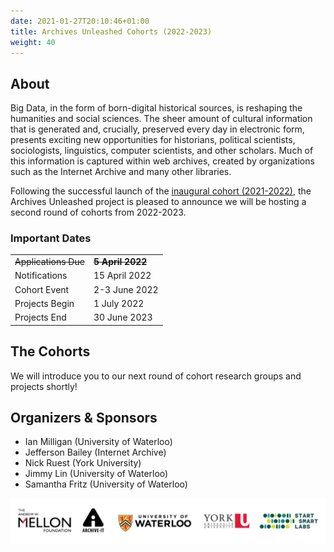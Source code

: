 ```yaml
---
date: 2021-01-27T20:10:46+01:00
title: Archives Unleashed Cohorts (2022-2023)
weight: 40
---
```


## **About**

Big Data, in the form of born-digital historical sources, is reshaping the humanities and social sciences. The sheer amount of cultural information that is generated and, crucially, preserved every day in electronic form, presents exciting new opportunities for historians, political scientists, sociologists, linguistics, computer scientists, and other scholars. Much of this information is captured within web archives, created by organizations such as the Internet Archive and many other libraries.

Following the successful launch of the [inaugural cohort (2021-2022)](/cohorts2021-2022), the Archives Unleashed project is pleased to announce we will be hosting a second round of cohorts from 2022-2023.

### Important Dates

|                  |               |
|------------------|---------------|
| ~~Applications Due~~ | ~~**5 April 2022**~~ |
| Notifications    | 15 April 2022 |
| Cohort Event   | 2-3 June 2022   |
| Projects Begin   | 1 July 2022   |
| Projects End     | 30 June 2023  |

## **The Cohorts**

We will introduce you to our next round of cohort research groups and projects shortly! 



## Organizers & Sponsors

* Ian Milligan (University of Waterloo) 
* Jefferson Bailey (Internet Archive) 
* Nick Ruest (York University)
* Jimmy Lin (University of Waterloo)
* Samantha Fritz (University of Waterloo)

![Cohort Sponsors](/images/logo-AUII-cohort-sponsors.png)





<!--
{{< warning title="Application Deadline Extension" >}}We will be accepting applications until 11:59pm Eastern Time on Tuesday, April 5th, 2022.{{< /warning >}}

![AU Cohort 2 PostCard](/images/AU-C2-CFP-Postcard3.png)
Please feel free to download and share our [CFP Postcard](/images/AU-C2-CFP-Postcard3.png)!

## **Program Details**

We are looking to select up to **five research teams** to participate in the cohort program from July 2022 to June 2023 who will receive the following support:

* Researchers will have the opportunity to participate in cohort events planned throughout the year, including opening and concluding program events and informal virtual gatherings to encourage cross-team connections and peer support;
* One or two team members will be invited to join an opening event in Vancouver, British Columbia, Canada (2-3 June 2022; tentatively planned as in-person) and a closing event (May/June 2023; tentatively planned as in-person);
* Bi-monthly mentorship and support meetings with the Archives Unleashed team;
* Access to ARCH (Archives Research Compute Hub) to generate custom datasets; and
* Funding of $11,500 CAD to support project work. Additional support will be provided for travel to the closing event.

It is expected that all teams will prepare a journal-length article submission as part of this project, which will be developed throughout the term and workshopped at the closing event at the Internet Archive.

## **Assembling Your Cohort Team**

While assembling your research teams, please keep the following parameters in mind:

* Teams can be disciplinary or interdisciplinary and can be from multiple institutions;
* Should include no more than five individuals;
* Graduate students, postdoctoral fellows, and those in precarious or sessional positions are welcome to apply; and
* An administrative lead must be in place at an institution eligible to administer and receive grant funds. This would regularly be a full-time faculty member.

The University of Waterloo regards diversity as an integral part of academic excellence and is committed to accessibility for persons with disabilities. As such, we encourage applications from women, First Nations, Metis and Inuit peoples, persons with disabilities, members of diverse gender identities, and others who may contribute to the further diversification of ideas.

## **Datasets**

Given the close integration of the Archives Unleashed project with the Internet Archive, **we ask applicants to primarily look for datasets from institutional web archive collections in [Archive-it](https://archive-it.org)**. Additional datasets from the overall Wayback Machine and Internet Archive may also be available. We are happy to work with applicants to address any questions; please connect with [Samantha Fritz](mailto:svefritz@uwaterloo.ca).


Need some ideas to inspire your Cohort proposal? We’ve listed a few recent projects to showcase the variety of ways web archives can be explored, used, and visualized.

* [Cohort 1 Research Projects](/cohorts2021-2022) - our most recent [blog post](https://news.archivesunleashed.org/research-applications-with-web-archives-collaboration-among-archives-unleashed-cohorts-7c533cdff5d9) highlights applications of web archive research with cohort projects.

* [Assessing Local Journalism: News Deserts, Journalism Divides, and the Determinants of the Robustness of Local News](https://dewitt.sanford.duke.edu/wp-content/uploads/sites/9/2018/08/Assessing-Local-Journalism_100-Communities.pdf) by Philip M. Napoli, Matthew Weber, Katie McCollough & Qun Wang.
* [The invention and dissemination of the spacer gif: implications for the future of access and use of web archives](https://link.springer.com/article/10.1007/s42803-019-00006-8) by Trevor Owens & Grace Thomas. Building on this research, Nick Ruest explored a [GeoCities dataset](https://news.archivesunleashed.org/geocities-and-the-spacer-gif-6a0f70e7ad5d) using the Archives Unleashed Toolkit in GeoCities and the spacer.gif
* [The Queer Eternal September: LGBTQ Identity on the Early Internet and Web](https://uwspace.uwaterloo.ca/handle/10012/16336) by Sarah McTavish.

* Selected Archives Unleashed Datathon Projects:
	* [#teamwildfyre: UBC BC Wildfires](/images/datathon-vancouver-wildfyer.pdf) by Janice Bancer, Gethin Rees, Rebecca Dowson, Umar Quasim, Megan Meredith-Lobay, & Evan Thornberry
	* [Contemporary Composers Web Archive](/images/datathon-ny-composers.pdf) by Nicole Greenhouse, Giulia Occhini, & Pamela Graham
	* [Non-textual content in the DC Punk web archive](/images/datathon-washington-DCpunk.pdf) by Grace Thomas, James Jacobs Laura Wrubel, & Oliver Kiechle
	* [Websites of the Former Soviet Union & Eastern Europe](/images/datathon-washington-kompromat.pdf) by Ed Summers, Gregory Wiedeman, Helena Byrne, & Shawn Walker

## **Submissions**

> **Prepare your submission package using the [Cohort application](https://form.jotform.com/220176456500045), which addresses the following areas:**

* Project name and list of all applicants;
* Identify an administrative lead (needs to be eligible to administer and receive grant funds);
* CV for each named applicant (max 2 pages each) combined into a single PDF document and uploaded with your submission; and
* Project proposal, which will include the following sections
	* Project Summary: describe the research problem you aim to approach with web archives (max. 500 words);
	* Dataset: identify the web archive collection you plan to use to explore your project (max. 250 words); and
	* Timeline: provide a brief overview of how you will conduct the project (max. 250 words).

All applications should be submitted by ~~11:59 PM EST on 31 March 2022.~~**11:59PM EST on 5 April 2022.**


### Important Dates

|                  |               |
|------------------|---------------|
| Applications Due | **5 April 2022** |
| Notifications    | 15 April 2022 |
| Projects Begin   | 1 July 2022   |
| Projects End     | 30 June 2023  |

## **Evaluation**

All submissions will be evaluated on the following criteria:

* demonstration of a feasible project that will make an impact on the scholar’s field of study;
* the selection of specific web archives to help achieve that project;
* suitability of the project team to learn and carry out planned activities; and
* suitable documentation of a web archival collection that can support this research


## **FAQs**
We’ve provided help with the most common questions about the Cohort application. Still have questions? Feel free to reach out to our team on Slack or connect with [Samantha Fritz](mailto:svefritz@uwaterloo.ca).

**Cohorts**

Q. What is a cohort?
A. Essentially, a cohort is your project team (up to 5 members). The idea is that each team (cohort) will work on their project throughout the year, and then at various points, connect with other cohorts to share what they are working on, project progress, and the results of their work. Each cohort will also meet with the Archives Unleashed team every two weeks or so as an opportunity to check-in, share resources, and discuss progress and any challenges.

Q. I’ve never been to an Archives Unleashed Datathon or collaborated with the project before, can I still apply?
A. Absolutely! The Cohort program is a completely different setting for engaging in web archives research, so applicants don’t have to have attended any of our events. We are very flexible on the makeup of your cohort; co-applicants can be disciplinary/interdisciplinary, multi-institutional, and at various career stages. Just remember that there needs to be someone on the grant who can administer funds.

Q. I’m not in Canada! Can I still apply?
A. Absolutely, you do not need to be at a Canadian institution to apply. If you have questions about your eligibility, please don't hesitate to connect with us.

**Datasets**

Q. What kind of collections should be used for project proposals?
A. We recommend that applicants prioritize using existing curated web archive collections stewarded by [Archive-It Partners](https://archive-it.org/explore). We may be able to extract data from the broader Wayback Machine, but this will depend on both the scope of what’s to be extracted (keep it very circumscribed and limited as possible) and resources. In some cases, if data requests are big, we may be able to support this but might need to reallocate some of the grant funding to support engineering time.

Q. Is my team limited to data in Archive-it that has been crawled by our home institution(s)?
A. You are welcome to use Archive-It data from your home institution but are not limited to it. We ask that you prioritize existing collections stewarded by [Archive-It Partners](https://archive-it.org/explore). If you have any questions about whether a collection is feasible or appropriate, please don’t hesitate to connect with our team.

Q. Can I use other data sources?
A. Yes! While the focus should be on web archives, we welcome the use of other data sources to help support project work. We recognize that blending various data sources will ultimately mean a richer research project.

**Funding**

Q. Do you fund overhead?
A. Unfortunately, we cannot. As this is a project supported by the Andrew W. Mellon Foundation’s Public Knowledge program, we are bound by their guidelines which identify: “the Public Knowledge program does not fund indirect costs or overhead, fundraising events, building projects or capital costs, endowment management fees, student tuition, or K–12 initiatives.”

## **Organizers & Sponsors**

* Ian Milligan (University of Waterloo) 
* Jefferson Bailey (Internet Archive) 
* Nick Ruest (York University)
* Jimmy Lin (University of Waterloo)
* Samantha Fritz (University of Waterloo)

![Cohort Sponsors](/images/logo-AUII-cohort-sponsors.png)